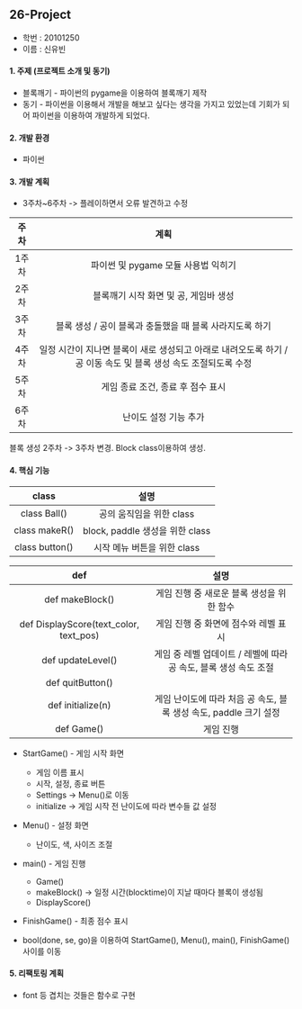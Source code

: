 ## 26-Project

* 학번 : 20101250
* 이름 : 신유빈

#### 1. 주제 (프로젝트 소개 및 동기)
  * 블록깨기 - 파이썬의 pygame을 이용하여 블록깨기 제작
  * 동기 - 파이썬을 이용해서 개발을 해보고 싶다는 생각을 가지고 있었는데 기회가 되어 파이썬을 이용하여 개발하게 되었다.

#### 2. 개발 환경  
  * 파이썬  

#### 3. 개발 계획  
  * 3주차~6주차 -> 플레이하면서 오류 발견하고 수정  
  
  |  주차  |  계획  |
  | :-----: | :-----: |
  | 1주차 | 파이썬 및 pygame 모듈 사용법 익히기 |
  | 2주차 | 블록깨기 시작 화면 및 공, 게임바 생성 |
  | 3주차 | 블록 생성 / 공이 블록과 충돌했을 때 블록 사라지도록 하기 |
  | 4주차 | 일정 시간이 지나면 블록이 새로 생성되고 아래로 내려오도록 하기 / 공 이동 속도 및 블록 생성 속도 조절되도록 수정 |
  | 5주차 | 게임 종료 조건, 종료 후 점수 표시 |
  | 6주차 | 난이도 설정 기능 추가 |  

블록 생성 2주차 -> 3주차 변경. Block class이용하여 생성.

#### 4. 핵심 기능
   |  class  |  설명  |
   | :-----: | :-----: |
   | class Ball() | 공의 움직임을 위한 class |
   | class makeR() | block, paddle 생성을 위한 class |
   | class button() | 시작 메뉴 버튼을 위한 class |

   |  def  |  설명  |
   | :-----: | :-----: |
   | def makeBlock() | 게임 진행 중 새로운 블록 생성을 위한 함수 |
   | def DisplayScore(text_color, text_pos) | 게임 진행 중 화면에 점수와 레벨 표시 |
   | def updateLevel() | 게임 중 레벨 업데이트 / 레벨에 따라 공 속도, 블록 생성 속도 조절 |
   | def quitButton() |     |
   | def initialize(n) | 게임 난이도에 따라 처음 공 속도, 블록 생성 속도, paddle 크기 설정 |
   | def Game() | 게임 진행 |
   
* StartGame() - 게임 시작 화면
   * 게임 이름 표시
   * 시작, 설정, 종료 버튼
   * Settings -> Menu()로 이동
   * initialize -> 게임 시작 전 난이도에 따라 변수들 값 설정
* Menu() - 설정 화면
   * 난이도, 색, 사이즈 조절
* main() - 게임 진행
   * Game()
   * makeBlock() -> 일정 시간(blocktime)이 지날 때마다 블록이 생성됨
   * DisplayScore()
* FinishGame() - 최종 점수 표시
  
* bool(done, se, go)을 이용하여 StartGame(), Menu(), main(), FinishGame() 사이를 이동

 #### 5. 리팩토링 계획
   * font 등 겹치는 것들은 함수로 구현
